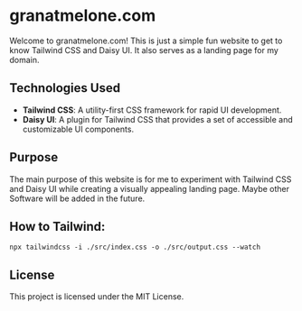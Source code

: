 # granatmelone.com

Welcome to granatmelone.com! This is just a simple fun website to get to know Tailwind CSS and Daisy UI. It also serves as a landing page for my domain.

## Technologies Used
- **Tailwind CSS**: A utility-first CSS framework for rapid UI development.
- **Daisy UI**: A plugin for Tailwind CSS that provides a set of accessible and customizable UI components.

## Purpose
The main purpose of this website is for me to experiment with Tailwind CSS and Daisy UI while creating a visually appealing landing page.
Maybe other Software will be added in the future.

## How to Tailwind:
`` npx tailwindcss -i ./src/index.css -o ./src/output.css --watch `` 


## License
This project is licensed under the MIT License.

